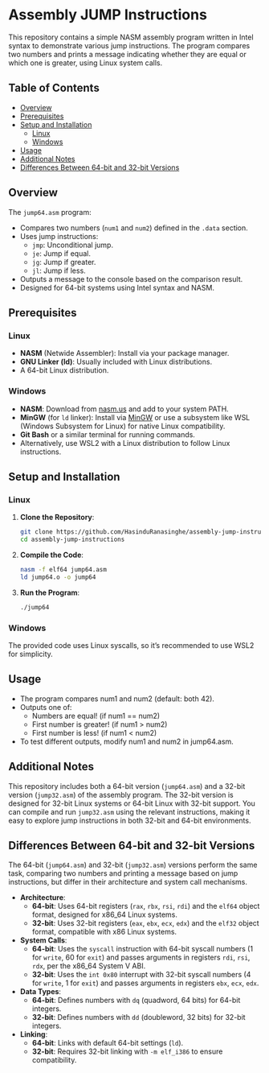 # Assembly JUMP Instructions
This repository contains a simple NASM assembly program written in Intel syntax to demonstrate various jump instructions. The program compares two numbers and prints a message indicating whether they are equal or which one is greater, using Linux system calls. 

## Table of Contents
- [Overview](#overview)
- [Prerequisites](#prerequisites)
- [Setup and Installation](#setup-and-installation)
  - [Linux](#linux)
  - [Windows](#windows)
- [Usage](#usage)
- [Additional Notes](#additional-notes)
- [Differences Between 64-bit and 32-bit Versions](#differences-between-64-bit-and-32-bit-versions)

## Overview
The `jump64.asm` program:
- Compares two numbers (`num1` and `num2`) defined in the `.data` section.
- Uses jump instructions:
  - `jmp`: Unconditional jump.
  - `je`: Jump if equal.
  - `jg`: Jump if greater.
  - `jl`: Jump if less.
- Outputs a message to the console based on the comparison result.
- Designed for 64-bit systems using Intel syntax and NASM.

## Prerequisites
### Linux
- **NASM** (Netwide Assembler): Install via your package manager.
- **GNU Linker (ld)**: Usually included with Linux distributions.
- A 64-bit Linux distribution.

### Windows
- **NASM**: Download from [nasm.us](https://www.nasm.us/) and add to your system PATH.
- **MinGW** (for `ld` linker): Install via [MinGW](http://www.mingw.org/) or use a subsystem like WSL (Windows Subsystem for Linux) for native Linux compatibility.
- **Git Bash** or a similar terminal for running commands.
- Alternatively, use WSL2 with a Linux distribution to follow Linux instructions.

## Setup and Installation

### Linux
1. **Clone the Repository**:
   ```bash
   git clone https://github.com/HasinduRanasinghe/assembly-jump-instructions.git
   cd assembly-jump-instructions
   ```
2. **Compile the Code**:
   ```bash
   nasm -f elf64 jump64.asm
   ld jump64.o -o jump64
   ```
3. **Run the Program**:
   ```bash
   ./jump64
   ```
### Windows
The provided code uses Linux syscalls, so it’s recommended to use WSL2 for simplicity.

## Usage
- The program compares num1 and num2 (default: both 42).
- Outputs one of:
  - Numbers are equal! (if num1 == num2)
  - First number is greater! (if num1 > num2)
  - First number is less! (if num1 < num2)
- To test different outputs, modify num1 and num2 in jump64.asm.

## Additional Notes
This repository includes both a 64-bit version (`jump64.asm`) and a 32-bit version (`jump32.asm`) of the assembly program. The 32-bit version is designed for 32-bit Linux systems or 64-bit Linux with 32-bit support. You can compile and run `jump32.asm` using the relevant instructions, making it easy to explore jump instructions in both 32-bit and 64-bit environments.

## Differences Between 64-bit and 32-bit Versions
The 64-bit (`jump64.asm`) and 32-bit (`jump32.asm`) versions perform the same task, comparing two numbers and printing a message based on jump instructions, but differ in their architecture and system call mechanisms.
- **Architecture**:
  - **64-bit**: Uses 64-bit registers (`rax`, `rbx`, `rsi`, `rdi`) and the `elf64` object format, designed for x86_64 Linux systems.
  - **32-bit**: Uses 32-bit registers (`eax`, `ebx`, `ecx`, `edx`) and the `elf32` object format, compatible with x86 Linux systems.
- **System Calls**:
  - **64-bit**: Uses the `syscall` instruction with 64-bit syscall numbers (1 for `write`, 60 for `exit`) and passes arguments in registers `rdi`, `rsi`, `rdx`, per the x86_64 System V ABI.
  - **32-bit**: Uses the `int 0x80` interrupt with 32-bit syscall numbers (4 for `write`, 1 for `exit`) and passes arguments in registers `ebx`, `ecx`, `edx`.
- **Data Types**:
  - **64-bit**: Defines numbers with `dq` (quadword, 64 bits) for 64-bit integers.
  - **32-bit**: Defines numbers with `dd` (doubleword, 32 bits) for 32-bit integers.
- **Linking**:
  - **64-bit**: Links with default 64-bit settings (`ld`).
  - **32-bit**: Requires 32-bit linking with `-m elf_i386` to ensure compatibility.
